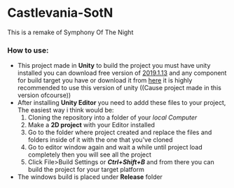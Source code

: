 # Castlevania-SotN
This is a remake of Symphony Of The Night


### How to use:
   - This project made in **Unity** to build the project you must have unity installed you can download free version of [2019.1.13](https://unity3d.com/unity/whats-new/2019.1.13)
   and any component for build target you have or download it from [here](https://forum.unity.com/threads/unity-on-linux-release-notes-and-known-issues.350256/page-2#post-4458286)
   it is highly recommended to use this version of unity ((Cause project made in this version ofcourse))
   - After installing **Unity Editor** you need to addd these files to your project, The easiest way i think would be:
     1. Cloning the repository into a folder of your *local Computer*
     2. Make a **2D project** with your Editor installed
     3. Go to the folder where project created and replace the files and folders inside of it with the one that you've cloned
     4. Go to editor window again and wait a while until project load completely then you will see all the project
     5. Click File>Build Settings or ***Ctrl+Shift+B*** and from there you can build the project for your target platform
   - The windows build is placed under **Release** folder
